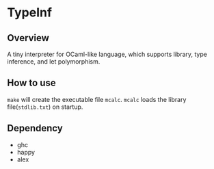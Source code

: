 # TypeInf
## Overview
A tiny interpreter for OCaml-like language, which supports library, type inference, and let polymorphism.

## How to use
`make` will create the executable file `mcalc`. `mcalc` loads the library file(`stdlib.txt`) on startup.
## Dependency
* ghc
* happy
* alex

